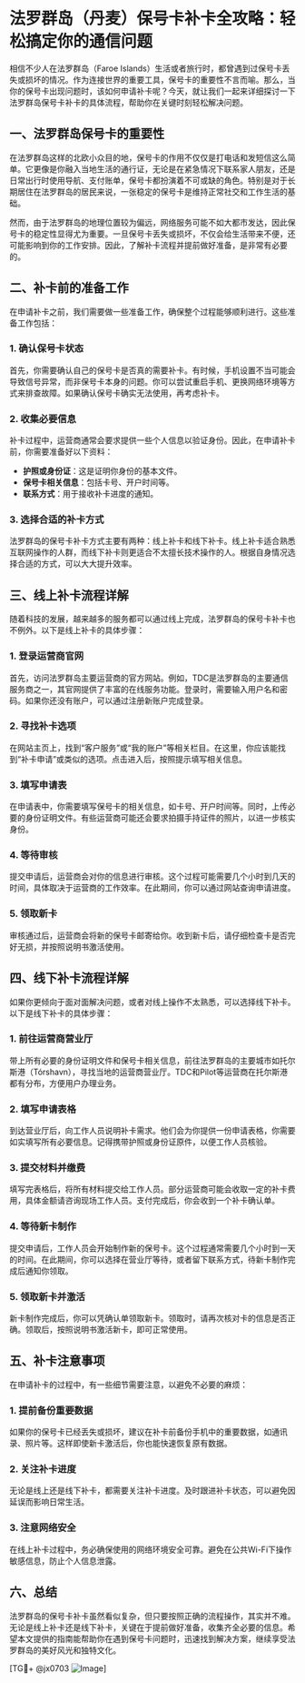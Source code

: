 # 法罗群岛（丹麦）保号卡补卡全攻略：轻松搞定你的通信问题

相信不少人在法罗群岛（Faroe Islands）生活或者旅行时，都曾遇到过保号卡丢失或损坏的情况。作为连接世界的重要工具，保号卡的重要性不言而喻。那么，当你的保号卡出现问题时，该如何申请补卡呢？今天，就让我们一起来详细探讨一下法罗群岛保号卡补卡的具体流程，帮助你在关键时刻轻松解决问题。

## 一、法罗群岛保号卡的重要性

在法罗群岛这样的北欧小众目的地，保号卡的作用不仅仅是打电话和发短信这么简单。它更像是你融入当地生活的通行证，无论是在紧急情况下联系家人朋友，还是日常出行时使用导航、支付账单，保号卡都扮演着不可或缺的角色。特别是对于长期居住在法罗群岛的居民来说，一张稳定的保号卡是维持正常社交和工作生活的基础。

然而，由于法罗群岛的地理位置较为偏远，网络服务可能不如大都市发达，因此保号卡的稳定性显得尤为重要。一旦保号卡丢失或损坏，不仅会给生活带来不便，还可能影响到你的工作安排。因此，了解补卡流程并提前做好准备，是非常有必要的。

## 二、补卡前的准备工作

在申请补卡之前，我们需要做一些准备工作，确保整个过程能够顺利进行。这些准备工作包括：

### 1. 确认保号卡状态

首先，你需要确认自己的保号卡是否真的需要补卡。有时候，手机设置不当可能会导致信号异常，而非保号卡本身的问题。你可以尝试重启手机、更换网络环境等方式来排查故障。如果确认保号卡确实无法使用，再考虑补卡。

### 2. 收集必要信息

补卡过程中，运营商通常会要求提供一些个人信息以验证身份。因此，在申请补卡前，你需要准备好以下资料：
- **护照或身份证**：这是证明你身份的基本文件。
- **保号卡相关信息**：包括卡号、开户时间等。
- **联系方式**：用于接收补卡进度的通知。

### 3. 选择合适的补卡方式

法罗群岛的保号卡补卡方式主要有两种：线上补卡和线下补卡。线上补卡适合熟悉互联网操作的人群，而线下补卡则更适合不太擅长技术操作的人。根据自身情况选择合适的方式，可以大大提升效率。

## 三、线上补卡流程详解

随着科技的发展，越来越多的服务都可以通过线上完成，法罗群岛的保号卡补卡也不例外。以下是线上补卡的具体步骤：

### 1. 登录运营商官网

首先，访问法罗群岛主要运营商的官方网站。例如，TDC是法罗群岛的主要通信服务商之一，其官网提供了丰富的在线服务功能。登录时，需要输入用户名和密码。如果你还没有账户，可以通过注册新账户完成登录。

### 2. 寻找补卡选项

在网站主页上，找到“客户服务”或“我的账户”等相关栏目。在这里，你应该能找到“补卡申请”或类似的选项。点击进入后，按照提示填写相关信息。

### 3. 填写申请表

在申请表中，你需要填写保号卡的相关信息，如卡号、开户时间等。同时，上传必要的身份证明文件。有些运营商可能还会要求拍摄手持证件的照片，以进一步核实身份。

### 4. 等待审核

提交申请后，运营商会对你的信息进行审核。这个过程可能需要几个小时到几天的时间，具体取决于运营商的工作效率。在此期间，你可以通过网站查询申请进度。

### 5. 领取新卡

审核通过后，运营商会将新的保号卡邮寄给你。收到新卡后，请仔细检查卡是否完好无损，并按照说明书激活使用。

## 四、线下补卡流程详解

如果你更倾向于面对面解决问题，或者对线上操作不太熟悉，可以选择线下补卡。以下是线下补卡的具体步骤：

### 1. 前往运营商营业厅

带上所有必要的身份证明文件和保号卡相关信息，前往法罗群岛的主要城市如托尔斯港（Tórshavn），寻找当地的运营商营业厅。TDC和Pilot等运营商在托尔斯港都有分布，方便用户办理业务。

### 2. 填写申请表格

到达营业厅后，向工作人员说明补卡需求。他们会为你提供一份申请表格，你需要如实填写所有必要信息。记得携带护照或身份证原件，以便工作人员核验。

### 3. 提交材料并缴费

填写完表格后，将所有材料提交给工作人员。部分运营商可能会收取一定的补卡费用，具体金额请咨询现场工作人员。支付完成后，你会收到一个补卡确认单。

### 4. 等待新卡制作

提交申请后，工作人员会开始制作新的保号卡。这个过程通常需要几个小时到一天的时间。在此期间，你可以选择在营业厅等待，或者留下联系方式，待新卡制作完成后通知你领取。

### 5. 领取新卡并激活

新卡制作完成后，你可以凭确认单领取新卡。领取时，请再次核对卡的信息是否正确。领取后，按照说明书激活新卡，即可正常使用。

## 五、补卡注意事项

在申请补卡的过程中，有一些细节需要注意，以避免不必要的麻烦：

### 1. 提前备份重要数据

如果你的保号卡已经丢失或损坏，建议在补卡前备份手机中的重要数据，如通讯录、照片等。这样即使新卡激活后，你也能快速恢复原有数据。

### 2. 关注补卡进度

无论是线上还是线下补卡，都需要关注补卡进度。及时跟进补卡状态，可以避免因延误而影响日常生活。

### 3. 注意网络安全

在线上补卡过程中，务必确保使用的网络环境安全可靠。避免在公共Wi-Fi下操作敏感信息，防止个人信息泄露。

## 六、总结

法罗群岛的保号卡补卡虽然看似复杂，但只要按照正确的流程操作，其实并不难。无论是线上补卡还是线下补卡，关键在于提前做好准备，收集齐全必要的信息。希望本文提供的指南能帮助你在遇到保号卡问题时，迅速找到解决方案，继续享受法罗群岛的美好风光和独特文化。

[TG💪+ @jx0703 ![Image](https://github.com/user-attachments/assets/dbca1d08-cadb-493c-b0ec-ad6f7a83f270)]
